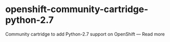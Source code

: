 openshift-community-cartridge-python-2.7
========================================

Community cartridge to add Python-2.7 support on OpenShift — Read more